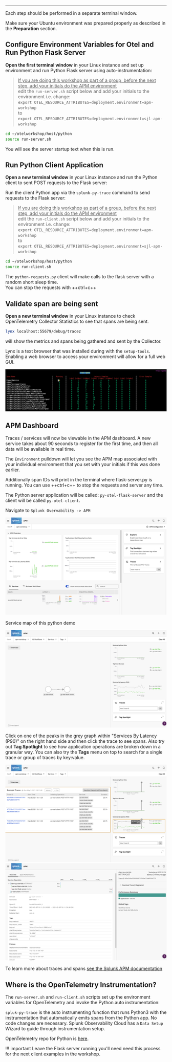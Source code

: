 
---

Each step should be performed in a separate terminal window.

Make sure your Ubuntu environment was prepared properly as described in the **Preparation** section.  

## Configure Environment Variables for Otel and Run Python Flask Server

**Open the first terminal window** in your Linux instance and set up environment and run Python Flask server using auto-instrumentation:

><ins>If you are doing this workshop as part of a group, before the next step, add your initials do the APM environment</ins>  
>edit the `run-server.sh` script below and add your initials to the environment i.e. change:  
>`export OTEL_RESOURCE_ATTRIBUTES=deployment.environment=apm-workshop`  
to    
>`export OTEL_RESOURCE_ATTRIBUTES=deployment.environment=sjl-apm-workshop`  
```bash
cd ~/otelworkshop/host/python
source run-server.sh
```

You will see the server startup text when this is run.

## Run Python Client Application

**Open a new terminal window** in your Linux instance and run the Python client to sent POST requests to the Flask server:  

Run the client Python app via the `splunk-py-trace` command to send requests to the Flask server:  

><ins>If you are doing this workshop as part of a group, before the next step, add your initials do the APM environment</ins>  
>edit the `run-client.sh` script below and add your initials to the environment i.e. change:  
>`export OTEL_RESOURCE_ATTRIBUTES=deployment.environment=apm-workshop`  
to    
>`export OTEL_RESOURCE_ATTRIBUTES=deployment.environment=sjl-apm-workshop`    
```bash
cd ~/otelworkshop/host/python
source run-client.sh
```

The `python-requests.py` client will make calls to the flask server with a random short sleep time.  
You can stop the requests with ++ctrl+c++

## Validate span are being sent

**Open a new terminal window** in your Linux instance to check OpenTelemetry Collector Statistics to see that spans are being sent.

```bash
lynx localhost:55679/debug/tracez
```
will show the metrics and spans being gathered and sent by the Collector.  

Lynx is a text browser that was installed during with the `setup-tools`. Enabling a web browser to access your environment will allow for a full web GUI.  

![zpagaes](../../images/06-zpages.png)

## APM Dashboard

Traces / services will now be viewable in the APM dashboard. A new service takes about 90 seconds to register for the first time, and then all data will be available in real time.  

The `Environment` pulldown will let you see the APM map associated with your individual environment that you set with your initials if this was done earlier.  
  
Additionally span IDs will print in the terminal where flask-server.py is running. You can use ++ctrl+c++ to stop the requests and server any time.  

The Python server application will be called: `py-otel-flask-server`  and the client will be called `py-otel-client`.  

Navigate to `Splunk Overvability -> APM`

![image](../../images/07-apm.png)

Service map of this python demo  

![image](../../images/08-python.png)

Click on one of the peaks in the grey graph within "Services By Latency (P90)" on the right hand side and then click the trace to see spans. Also try out **Tag Spotlight** to see how application operations are broken down in a granular way. You can also try the **Tags** menu on top to search for a single trace or group of traces by key:value.

![image](../../images/09-pythontraces.png)  
![image](../../images/10-pythonspans.png)  

To learn more about traces and spans [see the Splunk APM documentation](https://docs.splunk.com/Observability/apm/terms-concepts/traces-spans.html#apm-traces-spans)

## Where is the OpenTelemetry Instrumentation?

The `run-server.sh` and `run-client.sh` scripts set up the environment variables for OpenTelemetry and invoke the Python auto instrumentation:  

`spluk-py-trace` is the auto instrumenting function that runs Python3 with the instrumentation that automatically emits spans from the Python app. No code changes are necessary. Splunk Observability Cloud has a `Data Setup` Wizard to guide through instrumentation setup.

OpenTelemetry repo for Python is [here](https://github.com/signalfx/splunk-otel-python).

!!! important
    Leave the Flask server running you'll need need this process for the next client examples in the workshop.
